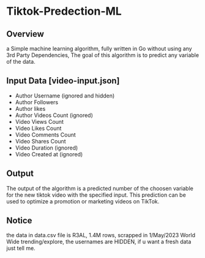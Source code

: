# Tiktok-Predection-ML

## Overview
a Simple machine learning algorithm, fully written in Go without using any 3rd Party Dependencies,
The goal of this algorithm is to predict any variable of the data.
## Input Data [video-input.json]
- Author Username (ignored and hidden)
- Author Followers
- Author likes
- Author Videos Count (ignored)
- Video Views Count
- Video Likes Count
- Video Comments Count
- Video Shares Count
- Video Duration (ignored)
- Video Created at (ignored)

## Output
The output of the algorithm is a predicted number of the choosen variable for the new tiktok video with the specified input. This prediction can be used to optimize a promotion or marketing videos on TikTok.

## Notice
the data in data.csv file is R3AL, 1.4M rows, scrapped in 1/May/2023 World Wide trending/explore, the usernames are HIDDEN, if u want a fresh data just tell me.